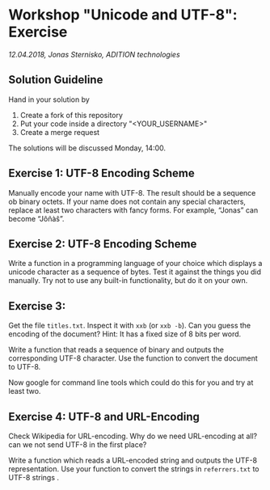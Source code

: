 # Workshop "Unicode and UTF-8": Exercise

_12.04.2018,
Jonas Sternisko, ADITION technologies_

## Solution Guideline

Hand in your solution by
1. Create a fork of this repository
2. Put your code inside a directory "<YOUR_USERNAME>"
3. Create a merge request

The solutions will be discussed Monday, 14:00.

## Exercise 1: UTF-8 Encoding Scheme

Manually encode your name with UTF-8. The result should be a sequence ob binary octets. If your name does not contain any special characters, replace at least two characters with fancy forms. For example, “Jonas” can become “Jôñàŝ”.

## Exercise 2: UTF-8 Encoding Scheme

Write a function in a programming language of your choice which displays a unicode character as a sequence of bytes. Test it against the things you did manually. Try not to use any built-in functionality, but do it on your own.

## Exercise 3:

Get the file `titles.txt`. Inspect it with `xxb` (or `xxb -b`). Can you guess the encoding of the document? Hint: It has a fixed size of 8 bits per word.

Write a function that reads a sequence of binary and outputs the corresponding UTF-8 character. Use the function to convert the document to UTF-8.

Now google for command line tools which could do this for you and try at least two.

## Exercise 4: UTF-8 and URL-Encoding

Check Wikipedia for URL-encoding. Why do we need URL-encoding at all? can we not send UTF-8 in the first place?

Write a function which reads a URL-encoded string and outputs the UTF-8 representation. Use your function to convert the strings in `referrers.txt` to UTF-8 strings .
